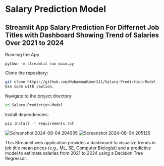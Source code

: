 # Salary Prediction Model
 ## Streamlit App Salary Prediction For Differnet Job Titles with Dashboard Showing Trend of Salaries Over 2021 to 2024
Running the App
```commandline
python -m streamlit run main.py
```

Clone the repository:
```bash
git clone https://github.com/MuhammadUmer241/Salary-Prediction-Model
Use code with caution.
```

Navigate to the project directory:
```Bash
cd Salary-Prediction-Model
```

Install dependencies:
```bash
pip install -r requirements.txt
```


![Screenshot 2024-08-04 204935](https://github.com/user-attachments/assets/671e9aa1-08b5-4650-90c8-6b561b6059dc)
![Screenshot 2024-08-04 205129](https://github.com/user-attachments/assets/0d4ba59b-e2a0-46e1-b6e4-808c85554e5d)

This Streamlit web application provides a dashboard to visualize trends in job title mean prices (e.g., ML, SE, Computer Biologist) and a predictive model to estimate salaries from 2021 to 2024 using a Decision Tree Regressor.



